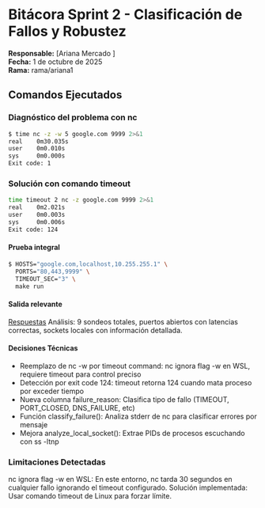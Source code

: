 # Bitácora Sprint 2 - Clasificación de Fallos y Robustez

**Responsable:** [Ariana Mercado ]  
**Fecha:** 1 de octubre de 2025  
**Rama:** rama/ariana1

## Comandos Ejecutados

### Diagnóstico del problema con nc
```bash
$ time nc -z -w 5 google.com 9999 2>&1
real    0m30.035s
user    0m0.010s
sys     0m0.000s
Exit code: 1
```
### Solución con comando timeout
```bash
time timeout 2 nc -z google.com 9999 2>&1
real    0m2.021s
user    0m0.003s
sys     0m0.006s
Exit code: 124
```

#### Prueba integral
```bash
$ HOSTS="google.com,localhost,10.255.255.1" \
  PORTS="80,443,9999" \
  TIMEOUT_SEC="3" \
  make run
```
#### Salida relevante
[Respuestas](imagenes/sprint2.png)
Análisis: 9 sondeos totales, puertos abiertos con latencias correctas, sockets locales con información detallada.
#### Decisiones Técnicas
- Reemplazo de nc -w por timeout command: nc ignora flag -w en WSL, requiere timeout para control preciso
- Detección por exit code 124: timeout retorna 124 cuando mata proceso por exceder tiempo
- Nueva columna failure_reason: Clasifica tipo de fallo (TIMEOUT, PORT_CLOSED, DNS_FAILURE, etc)
- Función classify_failure(): Analiza stderr de nc para clasificar errores por mensaje
- Mejora analyze_local_socket(): Extrae PIDs de procesos escuchando con ss -ltnp

### Limitaciones Detectadas
nc ignora flag -w en WSL: En este entorno, nc tarda 30 segundos en cualquier fallo ignorando el timeout configurado.
Solución implementada: Usar comando timeout de Linux para forzar límite.

